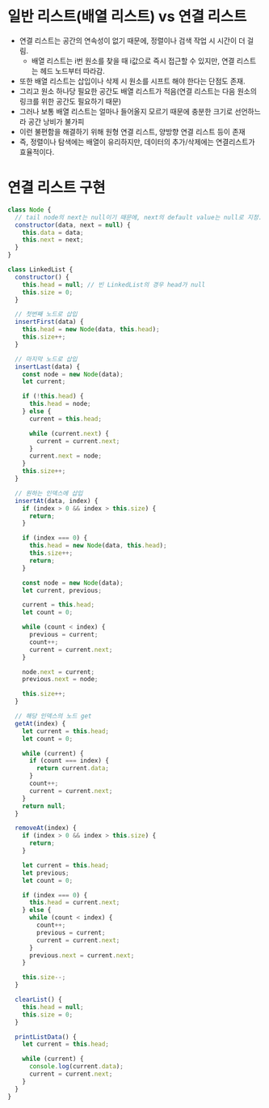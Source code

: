 # 일반 리스트(배열 리스트) vs 연결 리스트

- 연결 리스트는 공간의 연속성이 없기 때문에, 정렬이나 검색 작업 시 시간이 더 걸림.
  - 배열 리스트는 i번 원소를 찾을 때 i값으로 즉시 접근할 수 있지만, 연결 리스트는 헤드 노드부터 따라감.
- 또한 배열 리스트는 삽입이나 삭제 시 원소를 시프트 해야 한다는 단점도 존재.
- 그리고 원소 하나당 필요한 공간도 배열 리스트가 적음(연결 리스트는 다음 원소의 링크를 위한 공간도 필요하기 때문)
- 그러나 보통 배열 리스트는 얼마나 들어올지 모르기 때문에 충분한 크기로 선언하느라 공간 낭비가 불가피
- 이런 불편함을 해결하기 위해 원형 연결 리스트, 양방향 연결 리스트 등이 존재
- 즉, 정렬이나 탐색에는 배열이 유리하지만, 데이터의 추가/삭제에는 연결리스트가 효율적이다.

# 연결 리스트 구현

```js
class Node {
  // tail node의 next는 null이기 때문에, next의 default value는 null로 지정.
  constructor(data, next = null) {
    this.data = data;
    this.next = next;
  }
}

class LinkedList {
  constructor() {
    this.head = null; // 빈 LinkedList의 경우 head가 null
    this.size = 0;
  }

  // 첫번째 노드로 삽입
  insertFirst(data) {
    this.head = new Node(data, this.head);
    this.size++;
  }

  // 마지막 노드로 삽입
  insertLast(data) {
    const node = new Node(data);
    let current;

    if (!this.head) {
      this.head = node;
    } else {
      current = this.head;

      while (current.next) {
        current = current.next;
      }
      current.next = node;
    }
    this.size++;
  }

  // 원하는 인덱스에 삽입
  insertAt(data, index) {
    if (index > 0 && index > this.size) {
      return;
    }

    if (index === 0) {
      this.head = new Node(data, this.head);
      this.size++;
      return;
    }

    const node = new Node(data);
    let current, previous;

    current = this.head;
    let count = 0;

    while (count < index) {
      previous = current;
      count++;
      current = current.next;
    }

    node.next = current;
    previous.next = node;

    this.size++;
  }

  // 해당 인덱스의 노드 get
  getAt(index) {
    let current = this.head;
    let count = 0;

    while (current) {
      if (count === index) {
        return current.data;
      }
      count++;
      current = current.next;
    }
    return null;
  }

  removeAt(index) {
    if (index > 0 && index > this.size) {
      return;
    }

    let current = this.head;
    let previous;
    let count = 0;

    if (index === 0) {
      this.head = current.next;
    } else {
      while (count < index) {
        count++;
        previous = current;
        current = current.next;
      }
      previous.next = current.next;
    }

    this.size--;
  }

  clearList() {
    this.head = null;
    this.size = 0;
  }

  printListData() {
    let current = this.head;

    while (current) {
      console.log(current.data);
      current = current.next;
    }
  }
}
```
